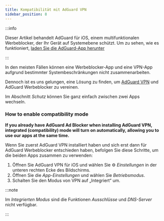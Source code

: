 ```yaml
---
title: Kompatibilität mit AdGuard VPN
sidebar_position: 8
---
```


:::info

Dieser Artikel behandelt AdGuard für iOS, einem multifunktionalen Werbeblocker, der Ihr Gerät auf Systemebene schützt. Um zu sehen, wie es funktioniert, [laden Sie die AdGuard-App herunter](https://agrd.io/download-kb-adblock)

:::

In den meisten Fällen können eine Werbeblocker-App und eine VPN-App aufgrund bestimmter Systembeschränkungen nicht zusammenarbeiten.

Dennoch ist es uns gelungen, eine Lösung zu finden, um [AdGuard VPN](https://adguard-vpn.com/) und AdGuard Werbeblocker zu vereinen.

Im Abschnitt _Schutz_ können Sie ganz einfach zwischen zwei Apps wechseln.

### How to enable compatibility mode

**If you already have AdGuard Ad Blocker when installing AdGuard VPN, integrated (compatibility) mode will turn on automatically, allowing you to use our apps at the same time.**

Wenn Sie zuerst AdGuard VPN installiert haben und sich erst dann für AdGuard Werbeblocker entschieden haben, befolgen Sie diese Schritte, um die beiden Apps zusammen zu verwenden:

1. Öffnen Sie AdGuard VPN für iOS und wählen Sie ⚙ _Einstellungen_ in der unteren rechten Ecke des Bildschirms.
2. Öffnen Sie die _App-Einstellungen_ und wählen Sie _Betriebsmodus_.
3. Schalten Sie den Modus von VPN auf „Integriert“ um.

:::note

Im _Integrierten Modus_ sind die Funktionen _Ausschlüsse_ und _DNS-Server_ nicht verfügbar.

:::
